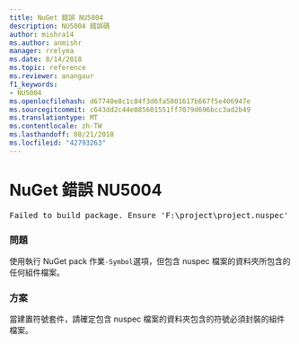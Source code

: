 ```yaml
---
title: NuGet 錯誤 NU5004
description: NU5004 錯誤碼
author: mishra14
ms.author: anmishr
manager: rrelyea
ms.date: 8/14/2018
ms.topic: reference
ms.reviewer: anangaur
f1_keywords:
- NU5004
ms.openlocfilehash: d67740e8c1c84f3d6fa5801617b667f5e406947e
ms.sourcegitcommit: c643dd2c44e085601551ff7079d696bcc3ad2b49
ms.translationtype: MT
ms.contentlocale: zh-TW
ms.lasthandoff: 08/21/2018
ms.locfileid: "42793263"
---
```

# <a name="nuget-error-nu5004"></a>NuGet 錯誤 NU5004
<pre>Failed to build package. Ensure 'F:\project\project.nuspec' includes assembly files. For help on building symbols package, visit http://docs.nuget.org/.</pre>

### <a name="issue"></a>問題

使用執行 NuGet pack 作業`-Symbol`選項，但包含 nuspec 檔案的資料夾所包含的任何組件檔案。 


### <a name="solution"></a>方案

當建置符號套件，請確定包含 nuspec 檔案的資料夾包含的符號必須封裝的組件檔案。

